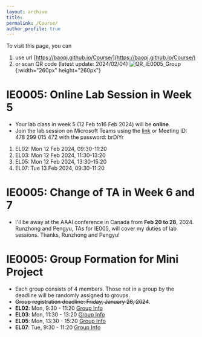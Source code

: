 ```yaml
---
layout: archive
title: 
permalink: /Course/
author_profile: true
---
```


To visit this page, you can
1. use url [https://baopj.github.io/Course/](https://baopj.github.io/Course/) 
2. or scan QR code (latest update: 2024/02/04)
![QR_IE0005_Group](https://baopj.github.io/images/QR_IE0005_Group.png){:width="260px" height="260px"}

# IE0005: Online Lab Session in Week 5
- Your lab class in week 5 (12 Feb to16 Feb 2024) will be **online**.
- Join the lab session on Microsoft Teams using the [link](https://teams.microsoft.com/l/meetup-join/19%3ameeting_OWEyZDgwOGMtNzEzNi00NmU3LWIwOTgtNDAxY2U1NTIwMzY3%40thread.v2/0?context=%7b%22Tid%22%3a%2215ce9348-be2a-462b-8fc0-e1765a9b204a%22%2c%22Oid%22%3a%22b2899b41-7f8a-4b87-86d5-6f71392317a3%22%7d) or Meeting ID: 478 299 015 472 with the password: brDiYr

1. EL02: Mon 12 Feb 2024, 09:30-11:20
2. EL03: Mon 12 Feb 2024, 11:30-13:20
3. EL05: Mon 12 Feb 2024, 13:30-15:20
4. EL07: Tue   13 Feb 2024, 09:30-11:20

# IE0005: Change of TA in Week 6 and 7
-   I'll be away at the AAAI conference in Canada from **Feb 20 to 28**, 2024. Runzhong and Pengyu, TAs for IE005, will cover my duties of lab sessions. Thanks, Runzhong and Pengyu! 

# IE0005: Group Formation for Mini Project
- Each group consists of 4 members. Those not in a group by the deadline will be randomly assigned to groups.
- <del>Group registration deadline: Friday, January 26, 2024</del>. 
- **EL02**: Mon, 9:30 - 11:20  [Group Info](https://docs.google.com/spreadsheets/d/1evCmdrF5lygupPDoQHVzwdcB-urkrGARy2joQOeklbc)
- **EL03**: Mon, 11:30 - 13:20 [Group Info](https://docs.google.com/spreadsheets/d/1aUSOMDJob0KzTtVo3SXQq347cvpRR9EvQMuIw9jtwKY)
- **EL05**: Mon, 13:30 - 15:20 [Group Info](https://docs.google.com/spreadsheets/d/1KQ2i9b7nIkLm7rHrdHm31kqhH_P1ZTMQKynIgdsj4eQ/)
- **EL07**: Tue, 9:30 - 11:20 [Group Info](https://docs.google.com/spreadsheets/d/1yOqa7CF7cSCC3tdBGQX4OXrbUypRrzRVjERSDaskZJ8)

